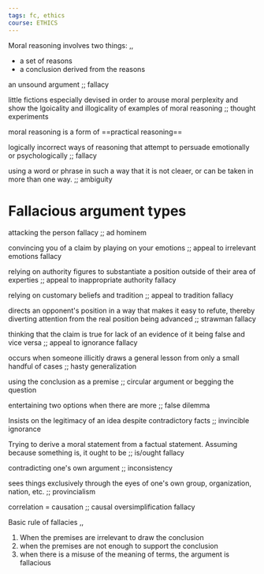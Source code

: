 ```yaml
---
tags: fc, ethics
course: ETHICS
---
```


Moral reasoning involves two things:
,,
- a set of reasons
- a conclusion derived from the reasons

an unsound argument ;; fallacy

little fictions especially devised in order to arouse moral perplexity and show the lgoicality and illogicality of examples of moral reasoning ;; thought experiments

moral reasoning is a form of ==practical reasoning==

logically incorrect ways of reasoning that attempt to persuade emotionally or psychologically ;; fallacy

using a word or phrase in such a way that it is not cleaer, or can be taken in more than one way. ;; ambiguity

# Fallacious argument types

attacking the person fallacy ;; ad hominem

convincing you of a claim by playing on your emotions ;; appeal to irrelevant emotions fallacy

relying on authority figures to substantiate a position outside of their area of experties ;; appeal to inappropriate authority fallacy

relying on customary beliefs and tradition ;; appeal to tradition fallacy

directs an opponent's position in a way that makes it easy to refute, thereby diverting attention from the real position being advanced ;; strawman fallacy

thinking that the claim is true for lack of an evidence of it being false and vice versa ;; appeal to ignorance fallacy

occurs when someone illicitly draws a general lesson from only a small handful of cases ;; hasty generalization

using the conclusion as a premise ;; circular argument or begging the question

entertaining two options when there are more ;; false dilemma

Insists on the legitimacy of an idea despite contradictory facts ;; invincible ignorance

Trying to derive a moral statement from a factual statement. Assuming because something is, it ought to be ;; is/ought fallacy

contradicting one's own argument ;; inconsistency

sees things exclusively through the eyes of one's own group, organization, nation, etc. ;; provincialism

correlation = causation ;; causal oversimplification fallacy

Basic rule of fallacies
,,
1. When the premises are irrelevant to draw the conclusion
2. when the premises are not enough to support the conclusion
3. when there is a misuse of the meaning of terms, the argument is fallacious
